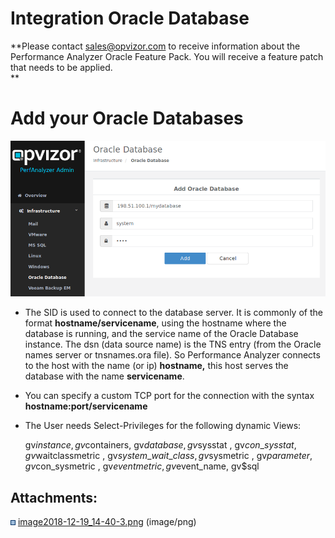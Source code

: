 # Integration Oracle Database

**Please contact <sales@opvizor.com> to receive information about the
Performance Analyzer Oracle Feature Pack. You will receive a feature
patch that needs to be applied.  
**

  

# Add your Oracle Databases

**![](attachments/861470723/861569025.png?height=250)**

  - The SID is used to connect to the database server. It is commonly of
    the format **hostname/servicename**, using the hostname where the
    database is running, and the service name of the Oracle Database
    instance. The dsn (data source name) is the TNS entry (from the
    Oracle names server or tnsnames.ora file). So Performance Analyzer
    connects to the host with the name (or ip) **hostname,** this host
    serves the database with the name **servicename**.

  - You can specify a custom TCP port for the connection with the syntax
    **hostname:port/servicename**

  - The User needs Select-Privileges for the following dynamic Views: 
    
    gv$instance , gv$containers, gv$database , gv$sysstat ,
    gv$con\_sysstat , gv$waitclassmetric , gv$system\_wait\_class ,
    gv$sysmetric , gv$parameter , gv$con\_sysmetric , gv$eventmetric
    , gv$event\_name, gv$sql 

<div class="pageSectionHeader">

## Attachments:

</div>

<div class="greybox" data-align="left">

![](images/icons/bullet_blue.gif)
[image2018-12-19\_14-40-3.png](attachments/861470723/861569025.png)
(image/png)  

</div>
